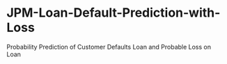 # JPM-Loan-Default-Prediction-with-Loss
Probability Prediction of Customer Defaults Loan and Probable Loss on Loan
